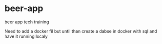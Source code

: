 # beer-app
beer app tech training

Need to add a docker fil but until than create a dabse in docker with sql and have it running localy

